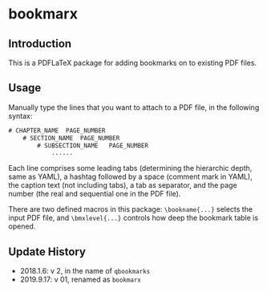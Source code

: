 [//]: # (bookmarx/readme.md)

# bookmarx

## Introduction

This is a PDFLaTeX package for adding bookmarks on to existing PDF files.

## Usage

Manually type the lines that you want to attach to a PDF file, in the following syntax:
~~~latex
# CHAPTER_NAME	PAGE_NUMBER
	# SECTION_NAME	PAGE_NUMBER
		# SUBSECTION_NAME	PAGE_NUMBER
			......
~~~
Each line comprises some leading tabs (determining the hierarchic depth, same as YAML), a hashtag followed by a space (comment mark in YAML), the caption text (not including tabs), a tab as separator, and the page number (the real and sequential one in the PDF file).

There are two defined macros in this package: `\bookname{...}` selects the input PDF file, and `\bmxlevel{...}` controls how deep the bookmark table is opened.
 
## Update History

- 2018.1.6: v 2, in the name of `qbookmarks`
- 2019.9.17: v 01, renamed as `bookmarx`
